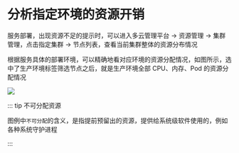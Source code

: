# 分析指定环境的资源开销

服务部署，出现资源不足的提示时，可以进入多云管理平台 -> 资源管理 -> 集群管理，点击指定集群 -> 节点列表，查看当前集群整体的资源分布情况

根据服务具体的部署环境，可以精确地看对应环境的资源分配情况，如图所示，选中了生产环境标签筛选节点之后，就是生产环境全部 CPU、内存、Pod 的资源分配情况

![](https://terminus-paas.oss-cn-hangzhou.aliyuncs.com/paas-doc/2021/09/27/8051ecb7-af43-4b1b-923a-656bffb61092.png)

::: tip 不可分配资源

图例中`不可分配`的含义，是指提前预留出的资源，提供给系统级软件使用的，例如各种系统守护进程

:::
